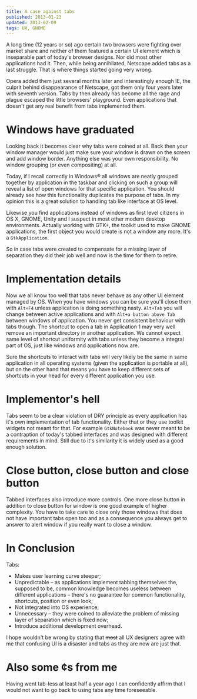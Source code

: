 ```yaml
---
title: A case against tabs
published: 2013-01-23
updated: 2013-02-09
tags: UX, GNOME
---
```


A long time (12 years or so) ago certain two browsers were fighting over
market share and neither of them featured a certain UI element which is
inseparable part of today's browser designs. Nor did most other applications
had it. Then, while being annihilated, Netscape added tabs as a last struggle.
That is where things started going very wrong.

Opera added them just several months later and interestingly enough IE, the
culprit behind disappearance of Netscape, got them only four years later with
seventh version. Tabs by then already has become all the rage and plague
escaped the little browsers' playground. Even applications that doesn't
get any real benefit from tabs implemented them.

# Windows have graduated

Looking back it becomes clear why tabs were coined at all. Back then your
window manager would just make sure your window is drawn on the screen and add
window border. Anything else was your own responsibility. No window grouping
(or even compositing) at all.

Today, if I recall correctly in Windows® all windows are neatly grouped
together by application in the taskbar and clicking on such a group will reveal
a list of open windows for that specific application. You should already see
how this functionality duplicates the purpose of tabs. In my opinion this is a
great solution to handling tab like interface at OS level.

Likewise you find applications instead of windows as first level citizens in
OS X, GNOME, Unity and I suspect in most other modern desktop environments.
Actually working with GTK+, the toolkit used to make GNOME applications,
the first object you would create is not a window any more. It's a
`GtkApplication`.

So in case tabs were created to compensate for a missing layer of separation
they did their job well and now is the time for them to retire.

# Implementation details

Now we all know too well that tabs never behave as any other UI element managed
by OS. When you have windows you can be sure you'll close them with `Alt+F4`
unless application is doing something nasty. `Alt+Tab` you will change between
active applications and with `Alt+a button above Tab` between windows of
application. You never get consistent behaviour with tabs though. The shortcut
to open a tab in Application 1 may very well remove an important directory in
another application. We cannot expect same level of shortcut uniformity with
tabs unless they become a integral part of OS, just like windows and
applications now are.

Sure the shortcuts to interact with tabs will very likely be the same
in same application in all operating systems (given the application is portable
at all), but on the other hand that means you have to keep different
sets of shortcuts in your head for every different application you use.

# Implementor's hell

Tabs seem to be a clear violation of DRY principle as every application
has it's own implementation of tab functionality. Either that or they use
toolkit widgets not meant for that. For example `GtkNotebook` was never meant
to be a contraption of today's tabbed interfaces and was designed with
different requirements in mind. Still due to it's similarity it is widely used
as a good enough solution.

# Close button, close button and close button

Tabbed interfaces also introduce more controls. One more close button in
addition to close button for window is one good example of higher complexity.
You have to take care to close only those windows that does not have important
tabs open too and as a consequence you always get to answer to alert window if
you really want to close a window.

# In Conclusion

Tabs:

* Makes user learning curve steeper;
* Unpredictable – as applications implement tabbing themselves the, supposed
  to be, common knowledge becomes useless between different applications –
  there's no guarantee for common functionality, shortcuts, position or even
  look;
* Not integrated into OS experience;
* Unnecessary – they were coined to alleviate the problem of missing layer of
  separation which is fixed now;
* Introduce additional development overhead.

I hope wouldn't be wrong by stating that ~~most~~ all UX designers agree with
me that confusing UI is a disaster and tabs as they are now are just that.

# Also some ¢s from me

Having went tab-less at least half a year ago I can confidently affirm that
I would not want to go back to using tabs any time foreseeable.
